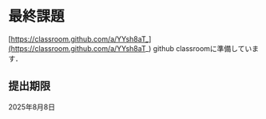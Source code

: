 # 最終課題

[https://classroom.github.com/a/YYsh8aT_](https://classroom.github.com/a/YYsh8aT_)
github classroomに準備しています．　　


## 提出期限

2025年8月8日


